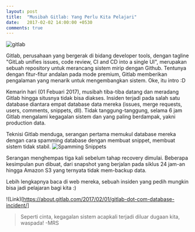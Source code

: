 ```yaml
---
layout: post
title:  "Musibah Gitlab: Yang Perlu Kita Pelajari"
date:   2017-02-02 14:00:00 +0530
comments: true
---
```

![gitlab](https://pbs.twimg.com/card_img/826584326758215680/IwSTiXlp?format=jpg&name=386x202)

Gitlab, perusahaan yang bergerak di bidang developer tools, dengan tagline "GitLab unifies issues, code review, CI and CD into a single UI", merupakan sebuah repository untuk merancang sistem mirip dengan Github. Tentunya dengan fitur-fitur andalan pada mode premium, Gitlab memberikan pengalaman yang menarik untuk mengembangkan sistem. Oke, itu intro :D

Kemarin hari (01 Febuari 2017), musibah tiba-tiba datang dan meradang Gitlab hingga situsnya tidak bisa diakses. Insiden terjadi pada salah satu database diantara empat database data mereka (issues, merge requests, users, comments, snippets, dll). Tidak tanggung-tanggung, selama 6 jam Gitlab mengalami kegagalan sistem dan yang paling berdampak, yakni production data.

Teknisi Gitlab menduga, serangan pertama memukul database mereka dengan cara spamming database dengan membuat snippet, membuat sistem tidak stabil.
![Spamming Snippets](https://about.gitlab.com/images/db_incident/snippets.png)

Serangan menghempas tiga kali sebelum tahap recovery dimulai. Beberapa kesimpulan pun dibuat, dari snapshot yang berjalan pada siklus 24 jam-an hingga Amazon S3 yang ternyata tidak mem-backup data. 

Lebih lengkapnya baca di web mereka, sebuah insiden yang pedih mungkin bisa jadi pelajaran bagi kita :)

!(Link)[https://about.gitlab.com/2017/02/01/gitlab-dot-com-database-incident/]

> Seperti cinta, kegagalan sistem acapkali terjadi diluar dugaan kita, waspada! -MRS
